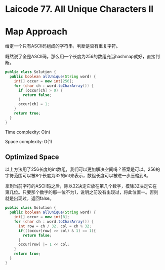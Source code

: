 # Laicode 77. All Unique Characters II

# Map Approach

给定一个只有ASCII码组成的字符串，判断是否有重复字符。

既然说了全是ASCII码，那么用一个长度为256的数组充当hashmap就好，直接判断。

```java
public class Solution {
  public boolean allUnique(String word) {
    int[] occur = new int[256];
    for (char ch : word.toCharArray()) {
      if (occur[ch] > 0) {
        return false;
      }
      occur[ch] = 1;
    }
    return true;
  }
}
```

Time complexity: O(n)

Space complexity: O(1)

## Optimized Space

以上方法用了256长度的int数组，我们可以更加解决空间吗？答案是可以。256的字符范围可以被8个长度为32的int来表示，数组长度可以被进一步压缩到8。

拿到当前字符的ASCII码之后，除以32决定它放在第几个数字，模除32决定它在第几位。只要那个数字的那一位不为1，说明之前没有出现过，将此位置一。否则就是出现过，返回false。

```java
public class Solution {
  public boolean allUnique(String word) {
    int[] occur = new int[8];
    for (char ch : word.toCharArray()) {
      int row = ch / 32, col = ch % 32;
      if(((occur[row] >> col) & 1) == 1){
        return false;
      }
      occur[row] |= 1 << col;
    }
    return true;
  }
}
```